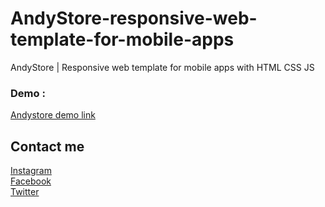 # AndyStore-responsive-web-template-for-mobile-apps
AndyStore | Responsive web template for mobile apps with HTML CSS JS 

<h3>Demo :</h3>
<a href="http://andystore.epizy.com/">Andystore demo link</a>

## Contact me
[Instagram](https://instagram.com/munafio) <br>
[Facebook](https://facebook.com/munafio) <br>
[Twitter](https://twitter.com/munaf_aqeel_m) <br>

